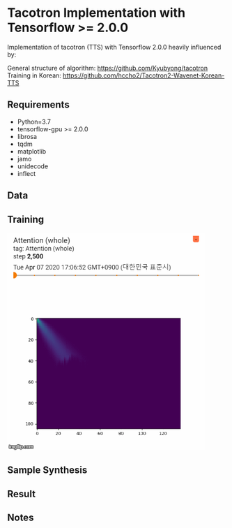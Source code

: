 # Tacotron Implementation with Tensorflow >= 2.0.0
Implementation of tacotron (TTS) with Tensorflow 2.0.0 heavily influenced by: </br>

General structure of algorithm: https://github.com/Kyubyong/tacotron </br>
Training in Korean: https://github.com/hccho2/Tacotron2-Wavenet-Korean-TTS </br>

## Requirements
* Python=3.7
* tensorflow-gpu >= 2.0.0
* librosa
* tqdm
* matplotlib
* jamo
* unidecode
* inflect

## Data

## Training
![Alt Text](https://github.com/dabsdamoon/gif_save/blob/master/tacotron_English.gif)

## Sample Synthesis

## Result

## Notes
